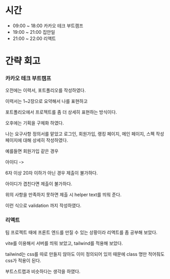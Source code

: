 # 시간
- 09:00 ~ 18:00 카카오 테크 부트캠프 
- 19:00 ~ 21:00 집안일
- 21:00 ~ 22:00 리액트

# 간략 회고

### 카카오 테크 부트캠프

오전에는 이력서, 포트폴리오를 작성하였다.

이력서는 1~2장으로 요약해서 나를 표현하고

포트폴리오에서 프로젝트를 좀 더 상세히 표현하는 방식이다.

오후에는 기획을 구체화 하였다.

나는 요구사항 정의서를 맡았고 로그인, 회원가입, 랭킹 페이지, 메인 페이지, 스펙 작성 페이지에 대해 상세히 작성하였다.

예를들면 회원가입 같은 경우

아이디 ->

6자 이상 20자 이하가 아닌 경우 제출이 불가하다.

아이디가 겹친다면 제출이 불가하다.

위의 사항을 만족하지 못하면 제출 시 helper text를 띄워 준다.

이런 식으로 validation 까지 작성하였다.

### 리액트

팀 프로젝트 때에 프론트 엔드를 만질 수 있는 상황이라 리액트를 좀 공부해 보았다.

vite를 이용해서 서버를 띄워 보았고, tailwind를 적용해 보았다.

tailwind는 css를 따로 만들지 않아도 이미 정의되어 있끼 때문에 class 명만 적어줘도 css가 적용이 된다.

부트스트랩과 비슷하다는 생각을 하였다.